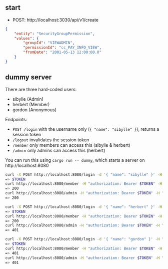 ## start
* POST: http://localhost:3030/api/v1/create

```json
{
	"entity": "SecurityGroupPermission",
	"values": {
		"groupId": "VIEWADMIN",
		"permissionId": "cc_PAY_INFO_VIEW",
		"fromDate": "2001-05-13 12:00:00.0"
	}
}
```

## dummy server
There are three hard-coded users:

* sibylle (Admin)
* herbert (Member)
* gordon (Anonymous)

Endpoints:

* `POST /login` with the username only (`{ "name": "sibylle" }`), returns a session token
* `/logout` invalidates the session token
* `/member` only members can access this (sibylle & herbert)
* `/admin` only admins can access this (herbert)

You can run this using `cargo run -- dummy`, which starts a server on http://localhost:8080

```bash
curl -X POST http://localhost:8080/login -d '{ "name": "sibylle" }' -H "content-type: application/json"
=> $TOKEN
curl http://localhost:8080/member -H "authorization: Bearer $TOKEN" -H "content-type: application/json"
=> 200
curl http://localhost:8080/admin -H "authorization: Bearer $TOKEN" -H "content-type: application/json"
=> 200

curl -X POST http://localhost:8080/login -d '{ "name": "herbert" }' -H "content-type: application/json"
=> $TOKEN
curl http://localhost:8080/member -H "authorization: Bearer $TOKEN" -H "content-type: application/json"
=> 200
curl http://localhost:8080/admin -H "authorization: Bearer $TOKEN" -H "content-type: application/json"
=> 401

curl -X POST http://localhost:8080/login -d '{ "name": "gordon" }' -H "content-type: application/json"
=> $TOKEN
curl http://localhost:8080/member -H "authorization: Bearer $TOKEN" -H "content-type: application/json"
=> 401
curl http://localhost:8080/admin -H "authorization: Bearer $TOKEN" -H "content-type: application/json"
=> 401
```


